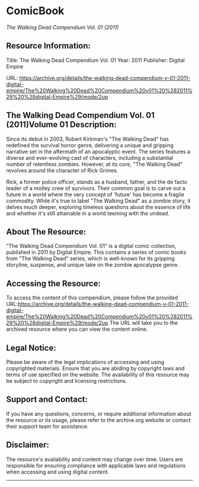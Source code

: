 # ComicBook
*The Walking Dead Compendium Vol. 01 (2011)*

Resource Information:
---------------------------
Title: The Walking Dead Compendium Vol. 01
Year: 2011
Publisher: Digital Empire

URL: https://archive.org/details/the-walking-dead-compendium-v-01-2011-digital-empire/The%20Walking%20Dead%20Compendium%20v01%20%282011%29%20%28digital-Empire%29/mode/2up

The Walking Dead Compendium Vol. 01 (2011)Volume 01
Description:
---------------------------

Since its debut in 2003, Robert Kirkman's "The Walking Dead" has redefined the survival horror genre, delivering a unique and gripping narrative set in the aftermath of an apocalyptic event. The series features a diverse and ever-evolving cast of characters, including a substantial number of relentless zombies. However, at its core, "The Walking Dead" revolves around the character of Rick Grimes.

Rick, a former police officer, stands as a husband, father, and the de facto leader of a motley crew of survivors. Their common goal is to carve out a future in a world where the very concept of 'future' has become a fragile commodity. While it's true to label "The Walking Dead" as a zombie story, it delves much deeper, exploring timeless questions about the essence of life and whether it's still attainable in a world teeming with the undead.

About The Resource:
---------------------------
"The Walking Dead Compendium Vol. 01" is a digital comic collection, published in 2011 by Digital Empire. This contains a series of comic books from "The Walking Dead" series, which is well-known for its gripping storyline, suspense, and unique take on the zombie apocalypse genre.

Accessing the Resource:
---------------------------
To access the content of this compendium, please follow the provided URL:https://archive.org/details/the-walking-dead-compendium-v-01-2011-digital-empire/The%20Walking%20Dead%20Compendium%20v01%20%282011%29%20%28digital-Empire%29/mode/2up The URL will take you to the archived resource where you can view the content online.

Legal Notice:
---------------------------
Please be aware of the legal implications of accessing and using copyrighted materials. Ensure that you are abiding by copyright laws and terms of use specified on the website. The availability of this resource may be subject to copyright and licensing restrictions.

Support and Contact:
---------------------------
If you have any questions, concerns, or require additional information about the resource or its usage, please refer to the archive.org website or contact their support team for assistance.

Disclaimer:
---------------------------
The resource's availability and content may change over time. Users are responsible for ensuring compliance with applicable laws and regulations when accessing and using digital content.

---------------------------



